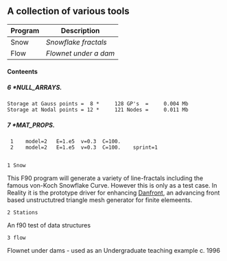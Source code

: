 ## A collection of various tools

  Program |  Description 
|-----------------|---|
| Snow | _Snowflake fractals_ |
| Flow | _Flownet under a dam_ |


#### Conteents

#####    6     *NULL_ARRAYS.
~~~
Storage at Gauss points =  8 *     128 GP's  =     0.004 Mb
Storage at Nodal points = 12 *     121 Nodes =     0.011 Mb
~~~   
#####    7     *MAT_PROPS.
     1    model=2   E=1.e5  v=0.3  C=100.
     2    model=2   E=1.e5  v=0.3  C=100.    sprint=1


    1 Snow

This F90 program will generate a variety of line-fractals including the famous von-Koch Snowflake Curve.
However this is only as a test case. In Reality it is the prototype driver for enhancing [Danfront](https://github.com/dannyk96/danfe), an advancing front based unstructutred triangle mesh generator for finite elemeents.

    2 Stations

An f90 test of data structures

    3 flow
   
Flownet under dams  - used as an Undergraduate teaching example c. 1996   
